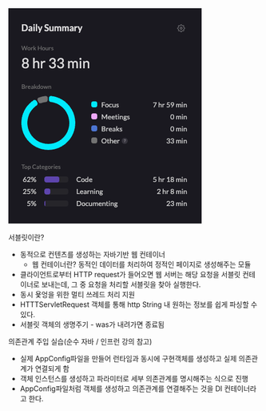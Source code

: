 <img src="/Tracking_Time/2_Feb/250202.png">

서블릿이란?
* 동적으로 컨텐츠를 생성하는 자바기반 웹 컨테이너
  * 웹 컨테이너란? 동적인 데이터를 처리하여 정적인 페이지로 생성해주는 모듈
* 클라이언트로부터 HTTP request가 들어오면 웹 서버는 해당 요청을 서블릿 컨테이너로 보내는데, 그 중 요청을 처리할 서블릿을 찾아 실행한다.
* 동시 욫엉을 위한 멀티 쓰레드 처리 지원 
* HTTTServletRequest 객체를 통해 http String 내 원하는 정보를 쉽게 파싱할 수 있다.
* 서블릿 객체의 생명주기 - was가 내려가면 종료됨

의존관계 주입 실습(순수 자바 / 인프런 강의 참고)
* 실제 AppConfig파일을 만들어 런타임과 동시에 구현객체를 생성하고 실제 의존관계가 연결되게 함
* 객체 인스턴스를 생성하고 파라미터로 세부 의존관계를 명시해주는 식으로 진행
* AppConfig파일처럼 객체를 생성하고 의존관계를 연결해주는 것을 DI 컨테이너라고 한다.